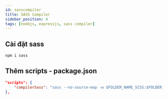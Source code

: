```yaml
---
id: sasscompiler
title: SASS Compiler
sidebar_position: 4
tags: [nodejs, expressjs, sass compiler]
---
```


## Cài đặt sass

```bash
npm i sass
```

## Thêm scripts - package.json

```json
"scripts": {
    "compilerSass": "sass --no-source-map -w $FOLDER_NAME_SCSS:$FOLDER_NAME_CSS"
},
```
